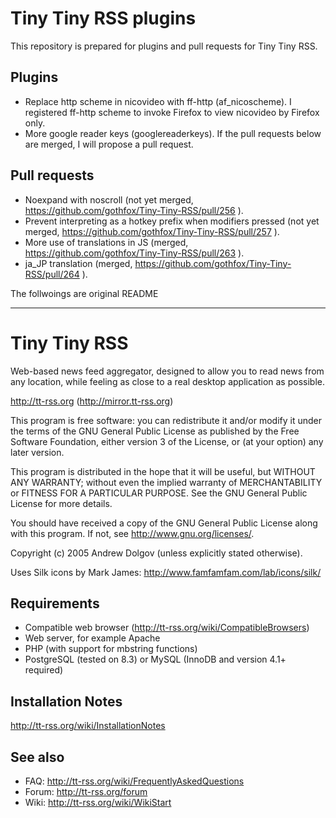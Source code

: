Tiny Tiny RSS plugins
=====================

This repository is prepared for plugins and pull requests for Tiny Tiny RSS.

Plugins
-------

- Replace http scheme in nicovideo with ff-http (af_nicoscheme). I registered ff-http scheme to invoke Firefox to view nicovideo by Firefox only.
- More google reader keys (googlereaderkeys). If the pull requests below are merged, I will propose a pull request.

Pull requests
-------------

- Noexpand with noscroll (not yet merged, https://github.com/gothfox/Tiny-Tiny-RSS/pull/256 ).
- Prevent interpreting as a hotkey prefix when modifiers pressed (not yet merged, https://github.com/gothfox/Tiny-Tiny-RSS/pull/257 ).
- More use of translations in JS (merged, https://github.com/gothfox/Tiny-Tiny-RSS/pull/263 ).
- ja_JP translation (merged, https://github.com/gothfox/Tiny-Tiny-RSS/pull/264 ).

The follwoings are original README

________________________________________________________________________________

Tiny Tiny RSS
=============

Web-based news feed aggregator, designed to allow you to read news from 
any location, while feeling as close to a real desktop application as possible.

http://tt-rss.org (http://mirror.tt-rss.org)

This program is free software: you can redistribute it and/or modify
it under the terms of the GNU General Public License as published by
the Free Software Foundation, either version 3 of the License, or
(at your option) any later version.

This program is distributed in the hope that it will be useful,
but WITHOUT ANY WARRANTY; without even the implied warranty of
MERCHANTABILITY or FITNESS FOR A PARTICULAR PURPOSE.  See the
GNU General Public License for more details.

You should have received a copy of the GNU General Public License
along with this program.  If not, see <http://www.gnu.org/licenses/>.

Copyright (c) 2005 Andrew Dolgov (unless explicitly stated otherwise).

Uses Silk icons by Mark James: http://www.famfamfam.com/lab/icons/silk/

## Requirements

* Compatible web browser (http://tt-rss.org/wiki/CompatibleBrowsers)
* Web server, for example Apache
* PHP (with support for mbstring functions)
* PostgreSQL (tested on 8.3) or MySQL (InnoDB and version 4.1+ required)
		
## Installation Notes

http://tt-rss.org/wiki/InstallationNotes

## See also

* FAQ: http://tt-rss.org/wiki/FrequentlyAskedQuestions
* Forum: http://tt-rss.org/forum
* Wiki: http://tt-rss.org/wiki/WikiStart
